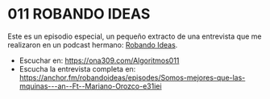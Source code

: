 # 011 ROBANDO IDEAS

Este es un episodio especial, un pequeño extracto de una entrevista que me realizaron en un podcast hermano: [Robando Ideas](https://anchor.fm/robandoideas).

* Escuchar en: https://ona309.com/Algoritmos011
* Escucha la entrevista completa en: https://anchor.fm/robandoideas/episodes/Somos-mejores-que-las-mquinas---an--Ft--Mariano-Orozco-e31iei
